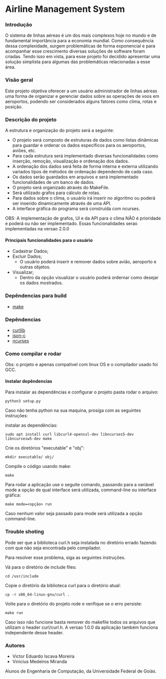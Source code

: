 # Airline Management System 

### Introdução

O sistema de linhas aéreas é um dos mais complexos hoje no mundo e de fundamental importância para a economia mundial. Como consequência dessa complexidade, surgem problemáticas de forma exponencial e para acompanhar esse crescimento diversas soluções de software foram criadas. Tendo isso em vista, para esse projeto foi decidido apresentar uma solução simplista para algumas das problemáticas relacionadas a esse área.

### Visão geral

Este projeto objetiva oferecer a um usuário administrador de linhas aéreas uma forma de organizar e gerenciar dados sobre as operações de voos em aeroportos, podendo ser considerados alguns fatores como clima, rotas e posição.

### Descrição do projeto

A estrutura e organização do projeto será a seguinte:

* O projeto será composto de estruturas de dados como listas dinâmicas para guardar e ordenar os dados específicos para os aeroportos, aviões, etc.
* Para cada estrutura será implementado diversas funcionalidades como inserção, remoção, visualização e ordenação dos dados.
* A ordenação dos dados será feita de forma interna e externa utilizando variados tipos de métodos de ordenação dependendo de cada caso.
* Os dados serão guardados em arquivos e será implementado funcionalidades de um banco de dados.
* O projeto será organizado através do MakeFile. 
* Será utilizado grafos para cálculo de rotas.
* Para dados sobre o clima, o usuário irá inserir no algoritmo ou poderá ser inserido dinamicamente através de uma API.
* A interface gráfica do programa será construída com ncurses.

OBS: A implementação de grafos, UI e da API para o clima NÃO é prioridade e poderá ou não ser implementado. Essas funcionalidades serao implementadas na versao 2.0.0

#### Principais funcionalidades para o usuário

* Cadastrar Dados;
* Excluir Dados;
  - O usuário poderá inserir e remover dados sobre avião, aeroporto e outras objetos.
* Visualizar;
   - Dentro da opção visualizar o usuário poderá ordernar como desejar os dados mostrados.

### Depêndencias para build

- [make](https://www.gnu.org/software/make/)

### Depêndencias

- [curllib](https://curl.se/libcurl/c/)
- [json-c](https://github.com/json-c/json-c)
- [ncurses](https://tldp.org/HOWTO/NCURSES-Programming-HOWTO/)


### Como compilar e rodar

Obs: o projeto e apenas compativel com linux OS e o compilador usado foi GCC.

#### Instalar depêndencias

Para instalar as dependências e configurar o projeto pasta rodar o arquivo:
```
python3 setup.py
```

Caso não tenha python na sua maquina, prosiga com as seguintes instruções:


instalar as dependências:
```
sudo apt install curl libcurl4-openssl-dev libncurses5-dev libncursesw5-dev make 
```

Crie os diretórios "executable" e "obj":
```
mkdir executable/ obj/
```
Compile o código usando make:
```
make
```

Para rodar a aplicação use o seguite comando, passando para a variável mode a opção de qual interface será utilizada, command-line ou interface gráfica:
```
make mode=<opção> run
```
Caso nenhum valor seja passado para mode será utilizada a opção command-line.

### Trouble shoting

Pode ser que a biblioteca curl.h seja instalada no diretório errado fazendo com que não seja encontrada pelo compilador. 

Para resolver esse problema, siga as seguintes instruções.

Vá para o diretório de include files:
```
cd /usr/include
```
Copie o diretório da biblioteca curl para o diretório atual:

```
cp -r x86_64-linux-gnu/curl .
```

Volte para o diretório do projeto rode e verifique se o erro persiste:
```
make run
```

Caso isso não funcione basta remover do makefile todos os arquivos que utilizam o header curl/curl.h. A versao 1.0.0 da aplicação também funciona independente desse header.

### Autores

* Victor Eduardo Iscava Moreira
* Vinicius Medeiros Miranda

Alunos de Engenharia de Computação, da Universidade Federal de Goiás.
